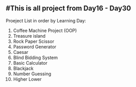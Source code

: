 #This is all project from Day16 - Day30
-------------------------------------------

Proeject List in order by Learning Day:

1. Coffee Machine Project (OOP)
2. Treasure island
3. Rock Paper Scissor
4. Password Generator
5. Caesar
6. Blind Bidding System
7. Basic Calculator 
8. Blackjack
9. Number Guessing
10. Higher Lower
